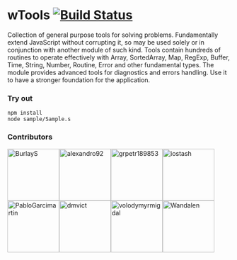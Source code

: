 
# wTools [![Build Status](https://travis-ci.org/Wandalen/wTools.svg?branch=master)](https://travis-ci.org/Wandalen/wTools)

Collection of general purpose tools for solving problems. Fundamentally extend JavaScript without corrupting it, so may be used solely or in conjunction with another module of such kind. Tools contain hundreds of routines to operate effectively with Array, SortedArray, Map, RegExp, Buffer, Time, String, Number, Routine, Error and other fundamental types. The module provides advanced tools for diagnostics and errors handling. Use it to have a stronger foundation for the application.


### Try out
```
npm install
node sample/Sample.s
```

### Contributors

[<img alt="BurlayS" src="https://avatars3.githubusercontent.com/u/12798899?v=4&s=117" width="117">](https://github.com/BurlayS)[<img alt="alexandro92" src="https://avatars2.githubusercontent.com/u/19572821?v=4&s=117" width="117">](https://github.com/alexandro92)[<img alt="grpetr189853" src="https://avatars3.githubusercontent.com/u/23582316?v=4&s=117" width="117">](https://github.com/grpetr189853)[<img alt="iostash" src="https://avatars2.githubusercontent.com/u/2034575?v=4&s=117" width="117">](https://github.com/iostash)[<img alt="PabloGarcimartin" src="https://avatars0.githubusercontent.com/u/39849351?v=4&s=117" width="117">](https://github.com/PabloGarcimartin)[<img alt="dmvict" src="https://avatars2.githubusercontent.com/u/47529590?v=4&s=117" width="117">](https://github.com/dmvict)[<img alt="volodymyrmigdal" src="https://avatars0.githubusercontent.com/u/11973342?v=4&s=117" width="117">](https://github.com/volodymyrmigdal)[<img alt="Wandalen" src="https://avatars1.githubusercontent.com/u/7414255?v=4&s=117" width="117">](https://github.com/Wandalen)

